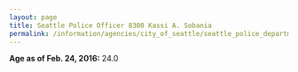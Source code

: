 ```yaml
---
layout: page
title: Seattle Police Officer 8300 Kassi A. Sobania
permalink: /information/agencies/city_of_seattle/seattle_police_department/copbook/8300/
---
```


**Age as of Feb. 24, 2016:** 24.0
